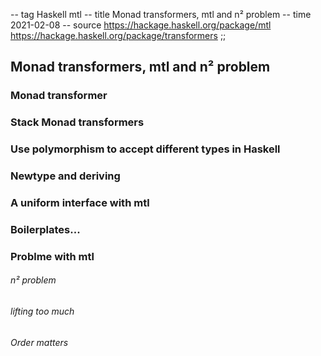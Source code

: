 -- tag Haskell mtl
-- title Monad transformers, mtl and n² problem
-- time 2021-02-08
-- source https://hackage.haskell.org/package/mtl
          https://hackage.haskell.org/package/transformers
;;
## Monad transformers, mtl and n² problem


### Monad transformer

### Stack Monad transformers

### Use polymorphism to accept different types in Haskell

### Newtype and deriving

### A uniform interface with mtl

### Boilerplates...

### Problme with mtl

###### n² problem

###### lifting too much

###### Order matters

